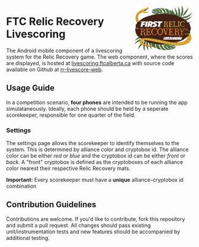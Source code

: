 <img
    src="/app/src/main/res/drawable/logo.png"
    width="160"
    height="120"
    title="Logo"
    align="right"
    alt="Relic Recovery Logo"/>

# FTC Relic Recovery Livescoring

The Android mobile component of a livescoring system for the Relic Recovery game. The web component, where the scores are displayed, is 
hosted at [livescoring.ftcalberta.ca](livescoring.ftcalberta.ca) with source code available on Github at [rr-livescore-web](https://github.com/jhryniw/rr-livescore-web).

## Usage Guide
In a competition scenario, **four phones** are intended to be running the app simulataneously. Ideally, each phone should be held by a seperate scorekeeper, responsible for one quarter of the field. 

### Settings
The settings page allows the scorekeeper to identify themselves to the system. This is determined by alliance color and cryptobox id. The alliance color can be either _red_ or _blue_ and the cryptobox id can be either _front_ or _back_. A "front" cryptobox is defined as the cryptoboxes of each alliance color nearest their respective Relic Recovery mats.

**Important:** Every scorekeeper must have a **unique** alliance-cryptobox id combination 

## Contribution Guidelines
Contributions are welcome. If you'd like to contribute, fork this repository and submit a pull request. All changes should pass existing unit/instrumentation tests and new features should be accompanied by additional testing.
